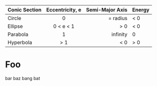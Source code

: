<!--table class="foo"-->

<div class="pull-left">

Conic Section | Eccentricity, e | Semi-Major Axis | Energy
:------------ | :-------------: | --------------: | ------
Circle        | 0               | = radius        | < 0
Ellipse       | 0 < e < 1       | > 0             | < 0
Parabola      | 1               | infinity        | 0
Hyperbola     | > 1             | < 0             | > 0

</div>

  # Foo

  bar baz
  bang bat
